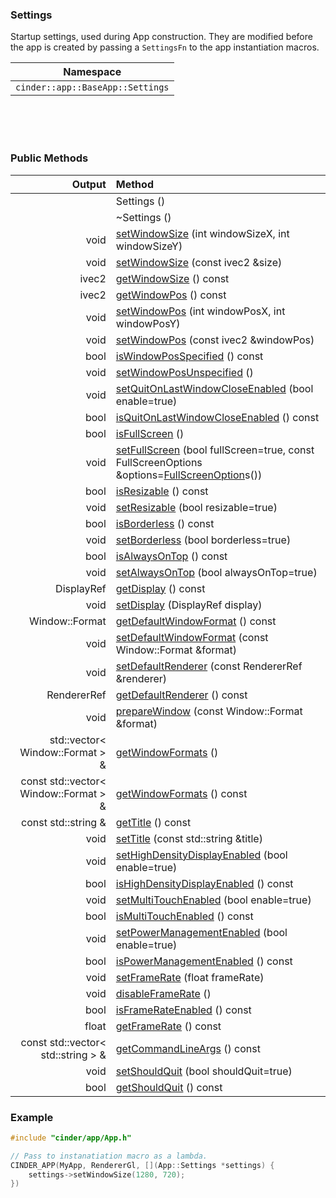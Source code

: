 ### Settings

Startup settings, used during App construction. They are modified before the app is created by passing a `SettingsFn` to the app instantiation macros.

| Namespace |
|------------
| `cinder::app::BaseApp::Settings`

<br>
<br>
<br>

### Public Methods

| Output        | Method                                                      |
|--------------:|:------------------------------------------------------------|
|        | Settings ()
|        | ~Settings ()
| void   | [setWindowSize](cinder__app__AppBase__Settings.setWindowSize.md) (int windowSizeX, int windowSizeY)
| void   | [setWindowSize](cinder__app__AppBase__Settings.setWindowSize.md) (const ivec2 &size)
| ivec2  | [getWindowSize](cinder__app__AppBase__Settings.getWindowSize.md) () const
| ivec2  | [getWindowPos](cinder__app__AppBase__Settings.getWindowPos.md) () const
| void   | [setWindowPos](cinder__app__AppBase__Settings.setWindowPos.md) (int windowPosX, int windowPosY)
| void   | [setWindowPos](cinder__app__AppBase__Settings.setWindowPos.md) (const ivec2 &windowPos)
| bool   | [isWindowPosSpecified](cinder__app__AppBase__Settings.isWindowPosSpecified.md) () const
| void   | [setWindowPosUnspecified](cinder__app__AppBase__Settings.setWindowPosUnspecified.md) ()
| void   | [setQuitOnLastWindowCloseEnabled](cinder__app__AppBase__Settings.setQuitOnLastWindowCloseEnabled.md) (bool enable=true)
| bool   | [isQuitOnLastWindowCloseEnabled](cinder__app__AppBase__Settings.isQuitOnLastWindowCloseEnabled.md) () const
| bool   | [isFullScreen](cinder__app__AppBase__Settings.isFullScreen.md) ()
| void   | [setFullScreen](cinder__app__AppBase__Settings.setFullScreen.md) (bool fullScreen=true, const FullScreenOptions &options=[FullScreenOption](cinder__app__AppBase__Settings.FullScreenOption.md)s())
| bool   | [isResizable](cinder__app__AppBase__Settings.isResizable.md) () const
| void   | [setResizable](cinder__app__AppBase__Settings.setResizable.md) (bool resizable=true)
| bool   | [isBorderless](cinder__app__AppBase__Settings.isBorderless.md) () const
| void   | [setBorderless](cinder__app__AppBase__Settings.setBorderless.md) (bool borderless=true)
| bool   | [isAlwaysOnTop](cinder__app__AppBase__Settings.isAlwaysOnTop.md) () const
| void   | [setAlwaysOnTop](cinder__app__AppBase__Settings.setAlwaysOnTop.md) (bool alwaysOnTop=true)
| DisplayRef   | [getDisplay](cinder__app__AppBase__Settings.getDisplay.md) () const
| void   | [setDisplay](cinder__app__AppBase__Settings.setDisplay.md) (DisplayRef display)
| Window::Format   | [getDefaultWindowFormat](cinder__app__AppBase__Settings.getDefaultWindowFormat.md) () const
| void   | [setDefaultWindowFormat](cinder__app__AppBase__Settings.setDefaultWindowFormat.md) (const Window::Format &format)
| void   | [setDefaultRenderer](cinder__app__AppBase__Settings.setDefaultRenderer.md) (const RendererRef &renderer)
| RendererRef   | [getDefaultRenderer](cinder__app__AppBase__Settings.getDefaultRenderer.md) () const
| void | [prepareWindow](cinder__app__AppBase__Settings.prepareWindow.md) (const Window::Format &format)
| std::vector< Window::Format > & | [getWindowFormats](cinder__app__AppBase__Settings.getWindowFormats.md) ()
| const std::vector< Window::Format > & | [getWindowFormats](cinder__app__AppBase__Settings.getWindowFormats.md) () const
| const std::string &   | [getTitle](cinder__app__AppBase__Settings.getTitle.md) () const
| void   | [setTitle](cinder__app__AppBase__Settings.setTitle.md) (const std::string &title)
| void   | [setHighDensityDisplayEnabled](cinder__app__AppBase__Settings.setHighDensityDisplayEnabled.md) (bool enable=true)
| bool   | [isHighDensityDisplayEnabled](cinder__app__AppBase__Settings.isHighDensityDisplayEnabled.md) () const
| void   | [setMultiTouchEnabled](cinder__app__AppBase__Settings.setMultiTouchEnabled.md) (bool enable=true)
| bool   | [isMultiTouchEnabled](cinder__app__AppBase__Settings.isMultiTouchEnabled.md) () const
| void   | [setPowerManagementEnabled](cinder__app__AppBase__Settings.setPowerManagementEnabled.md) (bool enable=true)
| bool   | [isPowerManagementEnabled](cinder__app__AppBase__Settings.isPowerManagementEnabled.md) () const
| void   | [setFrameRate](cinder__app__AppBase__Settings.setFrameRate.md) (float frameRate)
| void   | [disableFrameRate](cinder__app__AppBase__Settings.disableFrameRate.md) ()
| bool   | [isFrameRateEnabled](cinder__app__AppBase__Settings.isFrameRateEnabled.md) () const
| float   | [getFrameRate](cinder__app__AppBase__Settings.getFrameRate.md) () const
| const std::vector< std::string > &   | [getCommandLineArgs](cinder__app__AppBase__Settings.getCommandLineArgs.md) () const
| void   | [setShouldQuit](cinder__app__AppBase__Settings.setShouldQuit.md) (bool shouldQuit=true)
| bool   | [getShouldQuit](cinder__app__AppBase__Settings.getShouldQuit.md) () const

### Example

```cpp
#include "cinder/app/App.h"

// Pass to instanatiation macro as a lambda.
CINDER_APP(MyApp, RendererGl, [](App::Settings *settings) {
    settings->setWindowSize(1280, 720);
})
```
